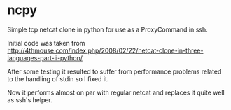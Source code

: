 # ncpy

Simple tcp netcat clone in python for use as a ProxyCommand in ssh.

Initial code was taken from http://4thmouse.com/index.php/2008/02/22/netcat-clone-in-three-languages-part-ii-python/

After some testing it resulted to suffer from performance problems related to the handling of stdin so I fixed it.

Now it performs almost on par with regular netcat and replaces it quite well as ssh's helper.

